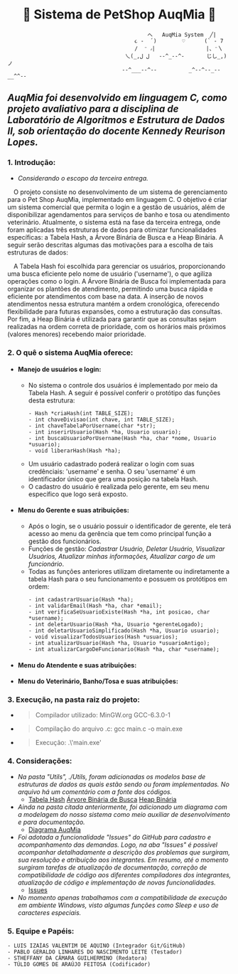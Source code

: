# <div align="center">🐾 Sistema de PetShop AuqMia 🐾</div>
                                                へ   AuqMia System  ╱|       
                                            ૮ -  ՛)        ♡      (` - 7    
                                            /  ⁻ ៸|                |、⁻〵     
                                         乀(_,ل ل   --^_--^-       じし_,)ノ  
                                        --^___--^--          _^--^--_--__^^--
## *AuqMia foi desenvolvido em linguagem C, como projeto avaliativo para a disciplina de Laboratório de Algoritmos e Estrutura de Dados II, sob orientação do docente Kennedy Reurison Lopes.*
### 1. Introdução:
   - *Considerando o escopo da terceira entrega.*
   <p>&emsp;O projeto consiste no desenvolvimento de um sistema de gerenciamento para o Pet Shop AuqMia, implementado em linguagem C. O objetivo é criar um sistema comercial que permita o login e a gestão de usuários, além de disponibilizar agendamentos para serviços de banho e tosa ou atendimento veterinário. Atualmente, o sistema está na fase da terceira entrega, onde foram aplicadas três estruturas de dados para otimizar funcionalidades específicas: a Tabela Hash, a Árvore Binária de Busca e a Heap Binária. A seguir serão descritas algumas das motivações para a escolha de tais estruturas de dados:</p>
   <p>&emsp;A Tabela Hash foi escolhida para gerenciar os usuários, proporcionando uma busca eficiente pelo nome de usuário ('username'), o que agiliza operações como o login. A Árvore Binária de Busca foi implementada para organizar os plantões de atendimento, permitindo uma busca rápida e eficiente por atendimentos com base na data. A inserção de novos atendimentos nessa estrutura mantém a ordem cronológica, oferecendo flexibilidade para futuras expansões, como a estruturação das consultas. Por fim, a Heap Binária é utilizada para garantir que as consultas sejam realizadas na ordem correta de prioridade, com os horários mais próximos (valores menores) recebendo maior prioridade.</p>

### 2. O quê o sistema AuqMia oferece:
   - #### Manejo de usuários e login:
     - No sistema o controle dos usuários é implementado por meio da Tabela Hash. A seguir é possível conferir o protótipo das funções desta estrutura:
       ```
       - Hash *criaHash(int TABLE_SIZE);
       - int chaveDivisao(int chave, int TABLE_SIZE);
       - int chaveTabelaPorUsername(char *str);
       - int inserirUsuario(Hash *ha, Usuario usuario);
       - int buscaUsuarioPorUsername(Hash *ha, char *nome, Usuario *usuario);
       - void liberarHash(Hash *ha);
       ```  
     - Um usuário cadastrado poderá realizar o login com suas credênciais: 'username' e senha. O seu 'username' é um identificador único que gera uma posição na tabela Hash.
     - O cadastro do usuário é realizada pelo gerente, em seu menu específico que logo será exposto.
  - #### Menu do Gerente e suas atribuições:
      - Após o login, se o usuário possuir o identificador de gerente, ele terá acesso ao menu da gerência que tem como principal função a gestão dos funcionários.
      - Funções de gestão: *Cadastrar Usuário, Deletar Usuário, Visualizar Usuários, Atualizar minhas informações, Atualizar cargo de um funcionário*.
      - Todas as funções anteriores utilizam diretamente ou indiretamente a tabela Hash para o seu funcionamento e possuem os protótipos em ordem:
        ```
        - int cadastrarUsuario(Hash *ha);
        - int validarEmail(Hash *ha, char *email);
        - int verificaSeUsuarioExiste(Hash *ha, int posicao, char *username);
        - int deletarUsuario(Hash *ha, Usuario *gerenteLogado);
        - int deletarUsuarioSimplificado(Hash *ha, Usuario usuario);
        - void visualizarTodosUsuarios(Hash *usuarios);
        - int atualizarUsuario(Hash *ha, Usuario *usuarioAntigo);
        - int atualizarCargoDeFuncionario(Hash *ha, char *username); 
        ```
- #### Menu do Atendente e suas atribuições:
- #### Menu do Veterinário, Banho/Tosa e suas atribuições:
### 3. Execução, na pasta raiz do projeto:
   - > Compilador utilizado: MinGW.org GCC-6.3.0-1
   - > Compilação do arquivo .c: gcc main.c -o main.exe
   - > Execução: .\\'main.exe'
### 4.  Considerações:
   - *Na pasta "Utils", ./Utils, foram adicionadas os modelos base de estruturas de dados as quais estão sendo ou foram implementadas. No arquivo há um comentário com a fonte dos códigos.*
     - [Tabela Hash](https://github.com/IzaiasValentim/PETSHOP_AuqMia/blob/dev/Utils/Estrutura_Base_Hash/ModeloHash.c)  [Árvore Binária de Busca](https://github.com/IzaiasValentim/PETSHOP_AuqMia/blob/dev/Utils/Estrutura_Base_ArvoreB/Estrutura_Base_ArvoreB.c)  [Heap Binária](https://github.com/IzaiasValentim/PETSHOP_AuqMia/blob/dev/Utils/Estrutura_Base_Heap/Estrutura_Base_Heap.c)
   - *Ainda na pasta citada anteriormente, foi adicionado um diagrama com a modelagem do nosso sistema como meio auxiliar de desenvolvimento e para documentação.*
        - [Diagrama AuqMia](https://github.com/IzaiasValentim/PETSHOP_AuqMia/blob/dev/Utils/Diagrama_Do_Sistema/AUQMIA-DIAGRAMA-BASE.png)
   - *Foi adotada a funcionalidade "Issues" do GitHub para cadastro e acompanhamento das demandas. Logo, na aba "Issues" é possível acompanhar detalhadamente a descrição dos problemas que surgiram, sua resolução e atribuição aos integrantes. Em resumo, até o momento surgiram tarefas de atualização de documentação, correção de compatibilidade de código aos diferentes compiladores dos integrantes, atualização de código e implementação de novas funcionalidades.*
      - [Issues](https://github.com/IzaiasValentim/PETSHOP_AuqMia/issues)
   - *No momento apenas trabalhamos com a compatibilidade de execução em ambiente Windows, visto algumas funções como Sleep e uso de caracteres especiais.*
### 5. Equipe e Papéis:
    - LUIS IZAÍAS VALENTIM DE AQUINO (Integrador Git/GitHub)
    - PABLO GERALDO LINHARES DO NASCIMENTO LEITE (Testador)
    - STHEFFANY DA CÂMARA GUILHERMINO (Redatora)
    - TÚLIO GOMES DE ARAÚJO FEITOSA (Codificador)
   
